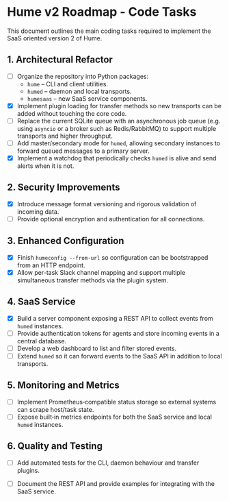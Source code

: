 # Hume v2 Roadmap - Code Tasks

This document outlines the main coding tasks required to implement the SaaS oriented version 2 of Hume.

## 1. Architectural Refactor
- [ ] Organize the repository into Python packages:
  - `hume` – CLI and client utilities.
  - `humed` – daemon and local transports.
  - `humesaas` – new SaaS service components.
- [x] Implement plugin loading for transfer methods so new transports can be added without touching the core code.
- [ ] Replace the current SQLite queue with an asynchronous job queue (e.g. using `asyncio` or a broker such as Redis/RabbitMQ) to support multiple transports and higher throughput.
- [ ] Add master/secondary mode for `humed`, allowing secondary instances to forward queued messages to a primary server.
- [x] Implement a watchdog that periodically checks `humed` is alive and send alerts when it is not.

## 2. Security Improvements
- [x] Introduce message format versioning and rigorous validation of incoming data.
- [ ] Provide optional encryption and authentication for all connections.

## 3. Enhanced Configuration
- [x] Finish `humeconfig --from-url` so configuration can be bootstrapped from an HTTP endpoint.
- [x] Allow per-task Slack channel mapping and support multiple simultaneous transfer methods via the plugin system.

## 4. SaaS Service
- [x] Build a server component exposing a REST API to collect events from `humed` instances.
- [ ] Provide authentication tokens for agents and store incoming events in a central database.
- [ ] Develop a web dashboard to list and filter stored events.
- [ ] Extend `humed` so it can forward events to the SaaS API in addition to local transports.

## 5. Monitoring and Metrics
- [ ] Implement Prometheus‑compatible status storage so external systems can scrape host/task state.
- [ ] Expose built‑in metrics endpoints for both the SaaS service and local `humed` instances.

## 6. Quality and Testing
- [ ] Add automated tests for the CLI, daemon behaviour and transfer plugins.
- [ ] Document the REST API and provide examples for integrating with the SaaS service.

